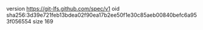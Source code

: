 version https://git-lfs.github.com/spec/v1
oid sha256:3d39e721feb13bdea02f90ea17b2ee50f1e30c85aeb00840befc6a953f056554
size 169
